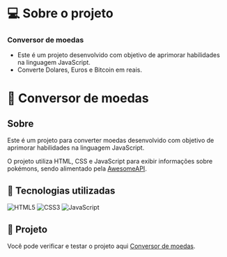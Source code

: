 # 💻 Sobre o projeto

### Conversor de moedas

- Este é um projeto desenvolvido com objetivo de aprimorar habilidades na linguagem JavaScript.
- Converte Dolares, Euros e Bitcoin em reais.

# 📘 Conversor de moedas

## Sobre

Este é um projeto para converter moedas desenvolvido com objetivo de aprimorar habilidades na linguagem JavaScript.

O projeto utiliza HTML, CSS e JavaScript para exibir informações sobre pokémons, sendo alimentado pela [AwesomeAPI](https://docs.awesomeapi.com.br/api-de-moedas).

## 🚀 Tecnologias utilizadas

![HTML5](https://img.shields.io/badge/HTML5-E34F26?style=for-the-badge&logo=html5&logoColor=white)
![CSS3](https://img.shields.io/badge/CSS3-1572B6?style=for-the-badge&logo=css3&logoColor=white)
![JavaScript](https://img.shields.io/badge/JavaScript-F7DF1E?style=for-the-badge&logo=javascript&logoColor=black)

## 🤝 Projeto

Você pode verificar e testar o projeto aqui [Conversor de moedas](https://brnmilano.github.io/currency-converter/).
